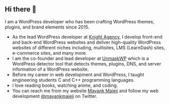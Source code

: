 ## Hi there 👋

<!--
**MayankMajeji/mayankmajeji** is a ✨ _special_ ✨ repository because its `README.md` (this file) appears on your GitHub profile. 
-->

I am a WordPress developer who has been crafting WordPress themes, plugins, and brand elements since 2015. 

* As the lead WordPress developer at [Knight Agency](https://knightagency.com/), I develop front-end and back-end WordPress websites and deliver high-quality WordPress websites of different niches including, multisites, LMS (LearnDash) sites, e-commerce sites, and many more.
* I am the co-founder and lead developer at [UnmaskWP](https://unmaskwp.com) which is a WordPress detector tool that detects themes, plugins, DNS, and server information of a WordPress website. 
* Before my career in web development and WordPress, I taught engineering students C and C++ programming languages. 
* I love reading books, watching anime, and coding. 
* You can reach me from my website [Mayank Majeji](mayankmajeji.com) and follow my web development [@mayankmajeji](https://twitter.com/mayankmajeji) on Twitter.
